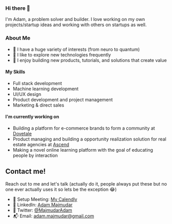 ### Hi there 👋

I'm Adam, a problem solver and builder. I love working on my own projects/startup ideas and working with others on startups as well. 

### About Me
- 🧠 I have a huge variety of interests (from neuro to quantum)
- 🚀 I like to explore new technologies frequently
- 🔨 I enjoy building new products, tutorials, and solutions that create value

#### My Skills
- Full stack development
- Machine learning development
- UI/UX design
- Product development and project management
- Marketing & direct sales

#### I'm currently working on
- Building a platform for e-commerce brands to form a community at [Dovetale](https://dovetale.com)
- Product managing and building a opportunity realization solution for real estate agencies at [Ascend](ascendbuild.co)
- Making a novel online learning platform with the goal of educating people by interaction

## Contact me!
Reach out to me and let's talk (actually do it, people always put these but no one ever actually uses it so lets be the exception 😂)
- 🧳 Setup Meeting: [My Calendly](https://calendly.com/adam-maj)
- 🌱 LinkedIn: [Adam Majmudar](https://www.linkedin.com/in/adam-majmudar-24b596194/)
- 🦩 Twitter: [@MajmudarAdam](https://twitter.com/MajmudarAdam)
- 📬 Email: [adam.majmudar@gmail.com](mailto:adam.majmudar@gmail.com)

<!--
**adam-maj/adam-maj** is a ✨ _special_ ✨ repository because its `README.md` (this file) appears on your GitHub profile.

Here are some ideas to get you started:

- 🔭 I’m currently working on ...
- 🌱 I’m currently learning ...
- 👯 I’m looking to collaborate on ...
- 🤔 I’m looking for help with ...
- 💬 Ask me about ...
- 📫 How to reach me: ...
- 😄 Pronouns: ...
- ⚡ Fun fact: ...
-->

